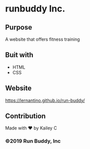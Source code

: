 # runbuddy Inc.
## Purpose
A website that offers fitness training 
## Buit with
* HTML
* CSS
## Website
https://lernantino.github.io/run-buddy/
## Contribution
Made with ❤️ by Kailey C
### ©️2019 Run Buddy, Inc
